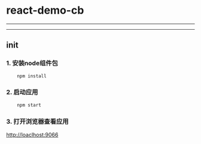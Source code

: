 # react-demo-cb

*      **                   **

****

## init

### 1.  安装node组件包

```sh
    npm install 
```
### 2.  启动应用

```sh
    npm start
```
### 3.  打开浏览器查看应用
[http://loaclhost:9066](http://loaclhost:9066)
    